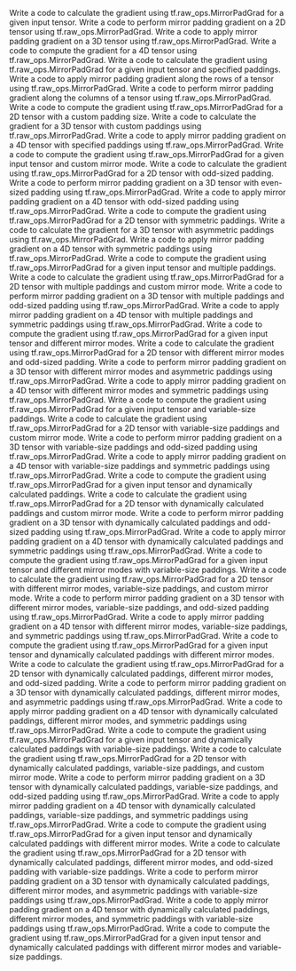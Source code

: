 Write a code to calculate the gradient using tf.raw_ops.MirrorPadGrad for a given input tensor.
Write a code to perform mirror padding gradient on a 2D tensor using tf.raw_ops.MirrorPadGrad.
Write a code to apply mirror padding gradient on a 3D tensor using tf.raw_ops.MirrorPadGrad.
Write a code to compute the gradient for a 4D tensor using tf.raw_ops.MirrorPadGrad.
Write a code to calculate the gradient using tf.raw_ops.MirrorPadGrad for a given input tensor and specified paddings.
Write a code to apply mirror padding gradient along the rows of a tensor using tf.raw_ops.MirrorPadGrad.
Write a code to perform mirror padding gradient along the columns of a tensor using tf.raw_ops.MirrorPadGrad.
Write a code to compute the gradient using tf.raw_ops.MirrorPadGrad for a 2D tensor with a custom padding size.
Write a code to calculate the gradient for a 3D tensor with custom paddings using tf.raw_ops.MirrorPadGrad.
Write a code to apply mirror padding gradient on a 4D tensor with specified paddings using tf.raw_ops.MirrorPadGrad.
Write a code to compute the gradient using tf.raw_ops.MirrorPadGrad for a given input tensor and custom mirror mode.
Write a code to calculate the gradient using tf.raw_ops.MirrorPadGrad for a 2D tensor with odd-sized padding.
Write a code to perform mirror padding gradient on a 3D tensor with even-sized padding using tf.raw_ops.MirrorPadGrad.
Write a code to apply mirror padding gradient on a 4D tensor with odd-sized padding using tf.raw_ops.MirrorPadGrad.
Write a code to compute the gradient using tf.raw_ops.MirrorPadGrad for a 2D tensor with symmetric paddings.
Write a code to calculate the gradient for a 3D tensor with asymmetric paddings using tf.raw_ops.MirrorPadGrad.
Write a code to apply mirror padding gradient on a 4D tensor with symmetric paddings using tf.raw_ops.MirrorPadGrad.
Write a code to compute the gradient using tf.raw_ops.MirrorPadGrad for a given input tensor and multiple paddings.
Write a code to calculate the gradient using tf.raw_ops.MirrorPadGrad for a 2D tensor with multiple paddings and custom mirror mode.
Write a code to perform mirror padding gradient on a 3D tensor with multiple paddings and odd-sized padding using tf.raw_ops.MirrorPadGrad.
Write a code to apply mirror padding gradient on a 4D tensor with multiple paddings and symmetric paddings using tf.raw_ops.MirrorPadGrad.
Write a code to compute the gradient using tf.raw_ops.MirrorPadGrad for a given input tensor and different mirror modes.
Write a code to calculate the gradient using tf.raw_ops.MirrorPadGrad for a 2D tensor with different mirror modes and odd-sized padding.
Write a code to perform mirror padding gradient on a 3D tensor with different mirror modes and asymmetric paddings using tf.raw_ops.MirrorPadGrad.
Write a code to apply mirror padding gradient on a 4D tensor with different mirror modes and symmetric paddings using tf.raw_ops.MirrorPadGrad.
Write a code to compute the gradient using tf.raw_ops.MirrorPadGrad for a given input tensor and variable-size paddings.
Write a code to calculate the gradient using tf.raw_ops.MirrorPadGrad for a 2D tensor with variable-size paddings and custom mirror mode.
Write a code to perform mirror padding gradient on a 3D tensor with variable-size paddings and odd-sized padding using tf.raw_ops.MirrorPadGrad.
Write a code to apply mirror padding gradient on a 4D tensor with variable-size paddings and symmetric paddings using tf.raw_ops.MirrorPadGrad.
Write a code to compute the gradient using tf.raw_ops.MirrorPadGrad for a given input tensor and dynamically calculated paddings.
Write a code to calculate the gradient using tf.raw_ops.MirrorPadGrad for a 2D tensor with dynamically calculated paddings and custom mirror mode.
Write a code to perform mirror padding gradient on a 3D tensor with dynamically calculated paddings and odd-sized padding using tf.raw_ops.MirrorPadGrad.
Write a code to apply mirror padding gradient on a 4D tensor with dynamically calculated paddings and symmetric paddings using tf.raw_ops.MirrorPadGrad.
Write a code to compute the gradient using tf.raw_ops.MirrorPadGrad for a given input tensor and different mirror modes with variable-size paddings.
Write a code to calculate the gradient using tf.raw_ops.MirrorPadGrad for a 2D tensor with different mirror modes, variable-size paddings, and custom mirror mode.
Write a code to perform mirror padding gradient on a 3D tensor with different mirror modes, variable-size paddings, and odd-sized padding using tf.raw_ops.MirrorPadGrad.
Write a code to apply mirror padding gradient on a 4D tensor with different mirror modes, variable-size paddings, and symmetric paddings using tf.raw_ops.MirrorPadGrad.
Write a code to compute the gradient using tf.raw_ops.MirrorPadGrad for a given input tensor and dynamically calculated paddings with different mirror modes.
Write a code to calculate the gradient using tf.raw_ops.MirrorPadGrad for a 2D tensor with dynamically calculated paddings, different mirror modes, and odd-sized padding.
Write a code to perform mirror padding gradient on a 3D tensor with dynamically calculated paddings, different mirror modes, and asymmetric paddings using tf.raw_ops.MirrorPadGrad.
Write a code to apply mirror padding gradient on a 4D tensor with dynamically calculated paddings, different mirror modes, and symmetric paddings using tf.raw_ops.MirrorPadGrad.
Write a code to compute the gradient using tf.raw_ops.MirrorPadGrad for a given input tensor and dynamically calculated paddings with variable-size paddings.
Write a code to calculate the gradient using tf.raw_ops.MirrorPadGrad for a 2D tensor with dynamically calculated paddings, variable-size paddings, and custom mirror mode.
Write a code to perform mirror padding gradient on a 3D tensor with dynamically calculated paddings, variable-size paddings, and odd-sized padding using tf.raw_ops.MirrorPadGrad.
Write a code to apply mirror padding gradient on a 4D tensor with dynamically calculated paddings, variable-size paddings, and symmetric paddings using tf.raw_ops.MirrorPadGrad.
Write a code to compute the gradient using tf.raw_ops.MirrorPadGrad for a given input tensor and dynamically calculated paddings with different mirror modes.
Write a code to calculate the gradient using tf.raw_ops.MirrorPadGrad for a 2D tensor with dynamically calculated paddings, different mirror modes, and odd-sized padding with variable-size paddings.
Write a code to perform mirror padding gradient on a 3D tensor with dynamically calculated paddings, different mirror modes, and asymmetric paddings with variable-size paddings using tf.raw_ops.MirrorPadGrad.
Write a code to apply mirror padding gradient on a 4D tensor with dynamically calculated paddings, different mirror modes, and symmetric paddings with variable-size paddings using tf.raw_ops.MirrorPadGrad.
Write a code to compute the gradient using tf.raw_ops.MirrorPadGrad for a given input tensor and dynamically calculated paddings with different mirror modes and variable-size paddings.